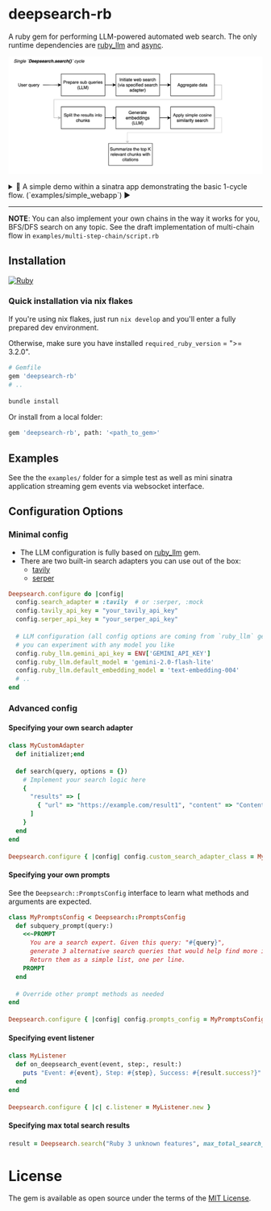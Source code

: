 # deepsearch-rb

A ruby gem for performing LLM-powered automated web search.
The only runtime dependencies are [ruby_llm](https://github.com/crmne/ruby_llm?tab=readme-ov-file) and [async](https://github.com/socketry/async).

![single cycle diagram](docs/high-level-diagram.png)

<details>
<summary>🎥 A simple demo within a sinatra app demonstrating the basic 1-cycle flow. (`examples/simple_webapp`) ▶️</summary>

![demo](docs/sinatra-app-demo.gif)
</details>

---

**NOTE**: You can also implement your own chains in the way it works for you, BFS/DFS search on any topic.
See the draft implementation of multi-chain flow in `examples/multi-step-chain/script.rb`

## Installation

[![Ruby](https://github.com/alexshagov/deepsearch-rb/actions/workflows/ruby.yml/badge.svg)](https://github.com/alexshagov/deepsearch-rb/actions/workflows/ruby.yml)

### Quick installation via nix flakes

If you're using nix flakes, just run `nix develop` and you'll enter a fully prepared dev environment.

Otherwise, make sure you have installed `required_ruby_version` = ">= 3.2.0".

```ruby
# Gemfile
gem 'deepsearch-rb'
# ..

bundle install
```

Or install from a local folder:
```bash
gem 'deepsearch-rb', path: '<path_to_gem>'
```

## Examples

See the the `examples/` folder for a simple test as well as mini sinatra
application streaming gem events via websocket interface. 

## Configuration Options

### Minimal config

- The LLM configuration is fully based on [ruby_llm](https://github.com/crmne/ruby_llm?tab=readme-ov-file) gem.
- There are two built-in search adapters you can use out of the box:
  - [tavily](http://tavily.com/)
  - [serper](http://serper.dev/playground)

```ruby
Deepsearch.configure do |config|
  config.search_adapter = :tavily  # or :serper, :mock
  config.tavily_api_key = "your_tavily_api_key"
  config.serper_api_key = "your_serper_api_key"
  
  # LLM configuration (all config options are coming from `ruby_llm` gem),
  # you can experiment with any model you like
  config.ruby_llm.gemini_api_key = ENV['GEMINI_API_KEY']
  config.ruby_llm.default_model = 'gemini-2.0-flash-lite'
  config.ruby_llm.default_embedding_model = 'text-embedding-004'
  # ..
end
```

### Advanced config

#### Specifying your own search adapter

```ruby
class MyCustomAdapter
  def initializeт;end

  def search(query, options = {})
    # Implement your search logic here
    {
      "results" => [
        { "url" => "https://example.com/result1", "content" => "Content 1 from custom search" }
      ]
    }
  end
end

Deepsearch.configure { |config| config.custom_search_adapter_class = MyCustomAdapter }
```

#### Specifying your own prompts

See the `Deepsearch::PromptsConfig` interface to learn what methods and arguments are expected.

```ruby
class MyPromptsConfig < Deepsearch::PromptsConfig
  def subquery_prompt(query:)
    <<~PROMPT
      You are a search expert. Given this query: "#{query}",
      generate 3 alternative search queries that would help find more information.
      Return them as a simple list, one per line.
    PROMPT
  end

  # Override other prompt methods as needed
end

Deepsearch.configure { |config| config.prompts_config = MyPromptsConfig.new }
```

#### Specifying event listener

```ruby
class MyListener
  def on_deepsearch_event(event, step:, result:)
    puts "Event: #{event}, Step: #{step}, Success: #{result.success?}"
  end
end

Deepsearch.configure { |c| c.listener = MyListener.new }
```

#### Specifying max total search results

```ruby
result = Deepsearch.search("Ruby 3 unknown features", max_total_search_results: 25)
```

# License

The gem is available as open source under the terms of the [MIT License](https://opensource.org/licenses/MIT).
